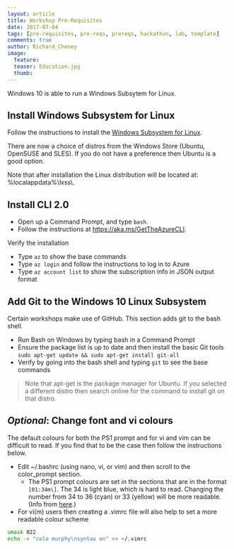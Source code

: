 ```yaml
---
layout: article
title: Workshop Pre-Requisites
date: 2017-07-04
tags: [pre-requisites, pre-reqs, prereqs, hackathon, lab, template]
comments: true
author: Richard_Cheney
image:
  feature: 
  teaser: Education.jpg
  thumb: 
---
```


Windows 10 is able to run a Windows Subsytem for Linux.

## Install Windows Subsystem for Linux

Follow the instructions to install the [Windows Subsystem for Linux](https://msdn.microsoft.com/en-us/commandline/wsl/install-win10).  

There are now a choice of distros from the Windows Store (Ubuntu, OpenSUSE and SLES).  If you do not have a preference then Ubuntu is a good option.

Note that after installation the Linux distribution will be located at: %localappdata%\\lxss\\.

## Install CLI 2.0

* Open up a Command Prompt, and type `bash`.
* Follow the instructions at https://aka.ms/GetTheAzureCLI.

Verify the installation
* Type `az` to show the base commands
* Type `az login` and follow the instructions to log in to Azure
* Type `az account list` to show the subscription info in JSON output format

## Add Git to the Windows 10 Linux Subsystem

Certain workshops make use of GitHub.  This section adds git to the bash shell. 

* Run Bash on Windows by typing bash in a Command Prompt
* Ensure the package list is up to date and then install the basic Git tools
`sudo apt-get update && sudo apt-get install git-all`
* Verify by going into the bash shell and typing `git` to see the base commands

> Note that apt-get is the package manager for Ubuntu.  If you selected a different distro then search online for the command to install git on that distro.

## *Optional*: Change font and vi colours

The default colours for both the PS1 prompt and for vi and vim can be difficult to read.  If you find that to be the case then follow the instructions below.

* Edit ~/.bashrc (using nano, vi, or vim) and then scroll to the color_prompt section.  
  * The PS1 prompt colours are set in the sections that are in the format `[01:34m\]`.  The 34 is light blue, which is hard to read.  Changing the number from 34 to 36 (cyan) or 33 (yellow) will be more readable. (Info from [here](http://tldp.org/HOWTO/Bash-Prompt-HOWTO/x329.html).)
* For vi(m) users then creating a .vimrc file will also help to set a more readable colour scheme

```bash
umask 022
echo -e "colo murphy\nsyntax on" >> ~/.vimrc
```
